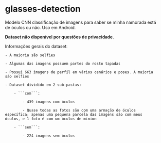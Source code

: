 # glasses-detection
Modelo CNN classificação de imagens para saber se minha namorada está de óculos ou não. Uso em Android. 

**Dataset não disponível por questões de privacidade.**

Informações gerais do dataset:

    - A maioria são selfies

    - Algumas das imagens possuem partes do rosto tapadas 
    
    - Possui 663 imagens de perfil em vários cenários e poses. A maioria são selfies
    
    - Dataset dividido em 2 sub-pastas:
    
        - ```com```: 
        
            - 439 imagens com óculos
            
            - Quase todas as fotos são com uma armação de óculos específica; apenas uma pequena parcela das imagens são com meus óculos, e 1 foto é com um óculos de minion
        
        - ```sem```: 
        
            - 224 imagens sem óculos
